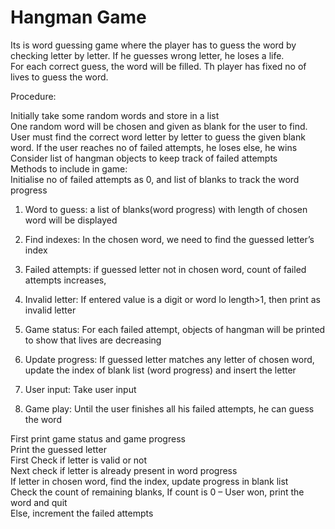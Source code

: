 # Hangman Game  

Its is word guessing game where the player has to guess the word by checking letter by letter. If he guesses wrong letter, he loses a life.  
For each correct guess, the word will be filled. Th player has fixed no of lives to guess the word.  

Procedure:  

Initially take some random words and store in a list  
One random word will be chosen and given as blank for the user to find.  
User must find the correct word letter by letter to guess the given blank word. If the user reaches no of failed attempts, he loses else, he wins  
Consider list of hangman objects to keep track of failed attempts  
Methods to include in game:  
Initialise no of failed attempts as 0, and list of blanks to track the word progress    
1.	Word to guess: a list of blanks(word progress) with length of chosen word will be displayed   

2.	Find indexes: In the chosen word, we need to find the guessed letter’s index   

3.	Failed attempts: if guessed letter not in chosen word, count of failed attempts increases,  


4.	Invalid letter: If entered value is a digit or word lo length>1, then print as invalid letter  

5.	Game status: For each failed attempt, objects of hangman will be printed to show that lives are decreasing  

6.	Update progress: If guessed letter matches any letter of chosen word, update the index of blank list (word progress) and insert the letter  

7.	User input: Take user input  

8.	Game play: Until the user finishes all his failed attempts, he can guess the word  

First print game status and game progress  
Print the guessed letter   
First Check if letter is valid or not   
Next check if letter is already present in  word progress  
If letter in chosen word, find the index, update progress in blank list  
Check the count of remaining blanks, If count is 0 – User won, print the word and quit  
	Else, increment the failed attempts  
